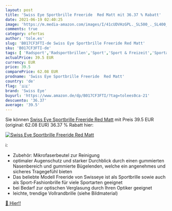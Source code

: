 ```yaml
---
layout: post
title: 'Swiss Eye Sportbrille Freeride  Red Matt mit 36.37 % Rabatt'
date: 2021-06-19 02:40:25
image: 'https://m.media-amazon.com/images/I/41cUDVHzGPL._SL500_._SL400_.jpg'
comments: true
category: ofertas
author: 'tole.es'
slug: 'B017CF3FTI-de Swiss Eye Sportbrille Freeride Red Matt'
sku: 'B017CF3FTI-de'
tags: [ 'Radsport','Radsportbrillen','Sport','Sport & Freizeit','Sportausrüstung & -bekleidung','swiss eye', ]
actualPrice: 39.5 EUR
currency: EUR
price: 39.5
comparePrice: 62.08 EUR
prodname: 'Swiss Eye Sportbrille Freeride  Red Matt'
country: 'de'
flag: '🇩🇪'
brand: 'Swiss Eye'
buyurl: 'https://www.amazon.de/dp/B017CF3FTI/?tag=tolees0ca-21'
descuento: '36.37'
average: '39.5'
---
```


Sie können [Swiss Eye Sportbrille Freeride  Red Matt](https://www.amazon.de/dp/B017CF3FTI/?tag=tolees0ca-21) mit Preis 39.5 EUR (original: 62.08 EUR) 36.37 % Rabatt hier:

[![Swiss Eye Sportbrille Freeride  Red Matt](https://m.media-amazon.com/images/I/41cUDVHzGPL._SL500_._SL400_.jpg)](https://www.amazon.de/dp/B017CF3FTI/?tag=tolees0ca-21)

ℹ️:

- Zubehör: Mikrofaserbeutel zur Reinigung
- optimaler Augenschutz und starker Durchblick durch einen gummierten Nasenbereich und gummierte Bügelenden, welche ein angenehmes und sicheres Tragegefühl bieten
- Das beliebte Modell Freeride von Swisseye ist als Sportbrille sowie auch als Sport-Fashionbrille für viele Sportarten geeignet
- bei Bedarf zur optischen Verglasung durch Ihren Optiker geeignet
- leichte, trendige Vollrandbrille (siehe Bildmaterial)

[🛒 Hier!!](https://www.amazon.de/dp/B017CF3FTI/?tag=tolees0ca-21)
